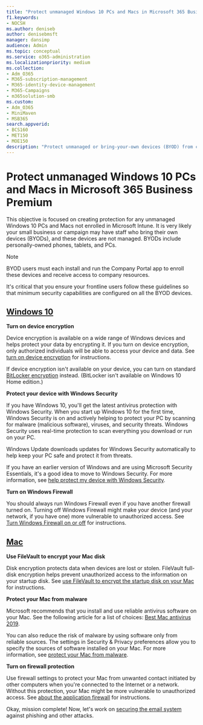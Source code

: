 ```yaml
---
title: "Protect unmanaged Windows 10 PCs and Macs in Microsoft 365 Business Premium"
f1.keywords:
- NOCSH
ms.author: deniseb
author: denisebmsft
manager: dansimp
audience: Admin
ms.topic: conceptual
ms.service: o365-administration
ms.localizationpriority: medium
ms.collection: 
- Adm_O365
- M365-subscription-management 
- M365-identity-device-management
- M365-Campaigns
- m365solution-smb
ms.custom:
- Adm_O365
- MiniMaven
- MSB365
search.appverid:
- BCS160
- MET150
- MOE150
description: "Protect unmanaged or bring-your-own devices (BYOD) from cyberattacks with Microsoft 365 Business Premium. How to set up cybersecurity for Windows PCs and Macs."
---
```


# Protect unmanaged Windows 10 PCs and Macs in Microsoft 365 Business Premium

This objective is focused on creating protection for any unmanaged Windows 10 PCs and Macs not enrolled in Microsoft Intune. It is very likely your small business or campaign may have staff who bring their own devices (BYODs), and these devices are not managed. BYODs include personally-owned phones, tablets, and PCs. 

>[!NOTE]
>BYOD users must each install and run the Company Portal app to enroll these devices and receive access to company resources.

It's critical that you ensure your frontline users follow these guidelines so that minimum security capabilities are configured on all the BYOD devices.

## [Windows 10](#tab/Windows10)

**Turn on device encryption**<p>
Device encryption is available on a wide range of Windows devices and helps protect your data by encrypting it. If you turn on device encryption, only authorized individuals will be able to access your device and data. See [turn on device encryption](https://support.microsoft.com/help/4028713/windows-10-turn-on-device-encryption) for instructions.

 If device encryption isn't available on your device, you can turn on standard [BitLocker encryption](https://support.microsoft.com/help/4028713/windows-10-turn-on-device-encryption) instead. (BitLocker isn't available on Windows 10 Home edition.) 

**Protect your device with Windows Security**<p>
If you have Windows 10, you'll get the latest antivirus protection with Windows Security. When you start up Windows 10 for the first time, Windows Security is on and actively helping to protect your PC by scanning for malware (malicious software), viruses, and security threats. Windows Security uses real-time protection to scan everything you download or run on your PC.

Windows Update downloads updates for Windows Security automatically to help keep your PC safe and protect it from threats.

If you have an earlier version of Windows and are using Microsoft Security Essentials, it's a good idea to move to Windows Security. For more information, see [help protect my device with Windows Security](https://support.microsoft.com/help/17464/windows-10-help-protect-my-device-with-windows-security).

**Turn on Windows Firewall**<p>
You should always run Windows Firewall even if you have another firewall turned on. Turning off Windows Firewall might make your device (and your network, if you have one) more vulnerable to unauthorized access. See [Turn Windows Firewall on or off](https://support.microsoft.com/help/4028544/windows-10-turn-windows-defender-firewall-on-or-off) for instructions.

## [Mac](#tab/Mac)

**Use FileVault to encrypt your Mac disk**<p>
Disk encryption protects data when devices are lost or stolen. FileVault full-disk encryption helps prevent unauthorized access to the information on your startup disk. See [use FileVault to encrypt the startup disk on your Mac](https://support.apple.com/HT204837) for instructions.

**Protect your Mac from malware**<p>
Microsoft recommends that you install and use reliable antivirus software on your Mac. See the following article for a list of choices: [Best Mac antivirus 2019](https://www.macworld.co.uk/feature/mac-software/mac-antivirus-3672182/).

You can also reduce the risk of malware by using software only from reliable sources. The settings in Security & Privacy preferences allow you to specify the sources of software installed on your Mac. For more information, see [protect your Mac from malware](https://support.apple.com/kb/PH25087).

**Turn on firewall protection**<p>
Use firewall settings to protect your Mac from unwanted contact initiated by other computers when you're connected to the Internet or a network. Without this protection, your Mac might be more vulnerable to unauthorized access. See [about the application firewall](https://support.apple.com/HT201642) for instructions.

Okay, mission complete! Now, let's work on [securing the email system](m365bp-protect-email-overview.md) against phishing and other attacks.

